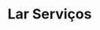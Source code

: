 ---
title: Lar Serviços
site: https://larservicosterceirizados.netlify.app
slug: "lar-servicos"
stacks: ["gatsby"]
featuredImage: ../../assets/project-logos/lar-servicos.png

subtitle_br: "Website de apresentação da Empresa"
subtitle_en: "Presentation website for the Company"
excerpt_br: "Website de apresentação da Empresa de Prestação de Serviços Terceirizados Lar"
excerpt_en: "Presentation website for the Outsourced Services Company"
sponsorships_br: "Lar Serviços"
sponsorships_en: "Lar Serviços"
---